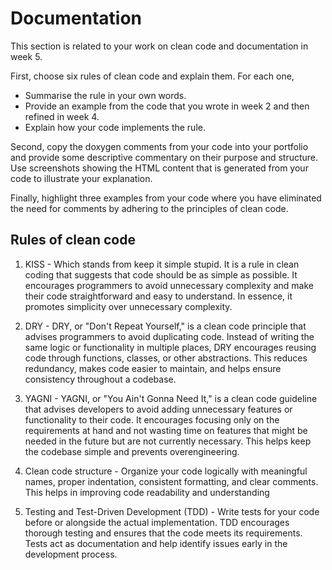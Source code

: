  # Documentation

This section is related to your work on clean code and documentation in week 5.

First, choose six rules of clean code and explain them. For each one,

* Summarise the rule in your own words.
* Provide an example from the code that you wrote in week 2 and then refined in week 4.
* Explain how your code implements the rule. 

Second, copy the doxygen comments from your code into your portfolio and provide some 
descriptive commentary on their purpose and structure. Use screenshots showing the HTML 
content that is generated from your code to illustrate your explanation.

Finally, highlight three examples from your code where you have eliminated the need
for comments by adhering to the principles of clean code.
 
 ## Rules of clean code 
 1) KISS - Which stands from keep it simple stupid. It is a rule in clean coding that suggests that code should be as simple as possible. It encourages programmers to avoid unnecessary complexity 
	       and make their code straightforward and easy to understand. In essence, it promotes simplicity over unnecessary complexity.

 2) DRY - DRY, or "Don't Repeat Yourself," is a clean code principle that advises programmers to avoid duplicating code. Instead of writing the same logic or functionality in multiple places, 
          DRY encourages reusing code through functions, classes, or other abstractions. This reduces redundancy, makes code easier to maintain, and helps ensure consistency throughout a codebase.
 
 3) YAGNI - YAGNI, or "You Ain't Gonna Need It," is a clean code guideline that advises developers to avoid adding unnecessary features or functionality to their code. 
	        It encourages focusing only on the requirements at hand and not wasting time on features that might be needed in the future but are not currently necessary. 
			This helps keep the codebase simple and prevents overengineering.
 
 4) Clean code structure -  Organize your code logically with meaningful names, proper indentation, consistent formatting, and clear comments. This helps in improving code readability and understanding
	
 5) Testing and Test-Driven Development (TDD) - Write tests for your code before or alongside the actual implementation. TDD encourages thorough testing and ensures that the code meets its requirements. 
	                                            Tests act as documentation and help identify issues early in the development process.

